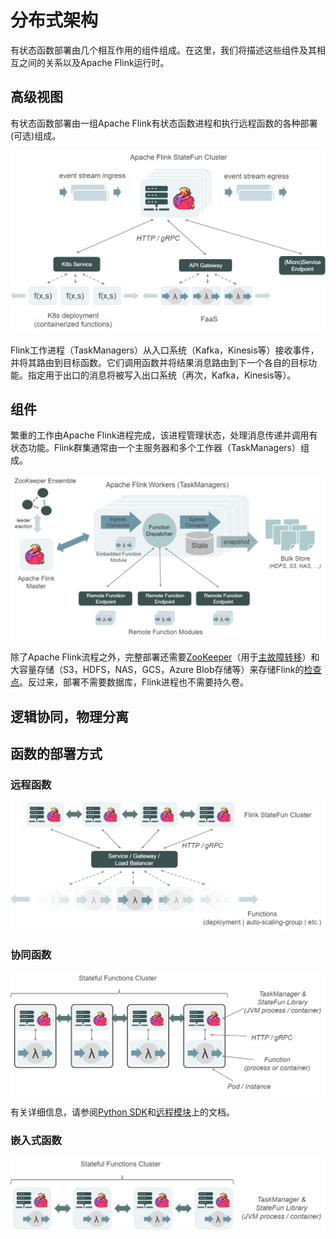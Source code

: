 # 分布式架构

有状态函数部署由几个相互作用的组件组成。在这里，我们将描述这些组件及其相互之间的关系以及Apache Flink运行时。

## 高级视图

有状态函数部署由一组Apache Flink有状态函数进程和执行远程函数的各种部署\(可选\)组成。

![](../.gitbook/assets/image%20%288%29.png)

Flink工作进程（TaskManagers）从入口系统（Kafka，Kinesis等）接收事件，并将其路由到目标函数。它们调用函数并将结果消息路由到下一个各自的目标功能。指定用于出口的消息将被写入出口系统（再次，Kafka，Kinesis等）。

## 组件

繁重的工作由Apache Flink进程完成，该进程管理状态，处理消息传递并调用有状态功能。Flink群集通常由一个主服务器和多个工作器（TaskManagers）组成。

![](../.gitbook/assets/image%20%287%29.png)

 除了Apache Flink流程之外，完整部署还需要[ZooKeeper](https://zookeeper.apache.org/)（用于[主故障转移](https://ci.apache.org/projects/flink/flink-docs-stable/ops/jobmanager_high_availability.html)）和大容量存储（S3，HDFS，NAS，GCS，Azure Blob存储等）来存储Flink的[检查点](https://ci.apache.org/projects/flink/flink-docs-master/concepts/stateful-stream-processing.html#checkpointing)。反过来，部署不需要数据库，Flink进程也不需要持久卷。

## 逻辑协同，物理分离

## 函数的部署方式

### 远程函数

![](../.gitbook/assets/image%20%282%29.png)

### 协同函数

![](../.gitbook/assets/image%20%2811%29.png)

 有关详细信息，请参阅[Python SDK](https://ci.apache.org/projects/flink/flink-statefun-docs-release-2.0/sdk/python.html)和[远程模块](https://ci.apache.org/projects/flink/flink-statefun-docs-release-2.0/sdk/modules.html#remote-module)上的文档。

### 嵌入式函数

![](../.gitbook/assets/image%20%289%29.png)

